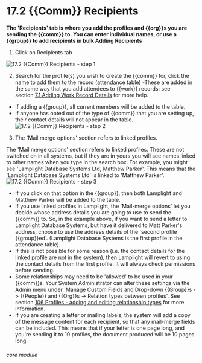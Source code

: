 # 17.2 {{Comm}} Recipients

**The &#039;Recipients&#039; tab is where you add the profiles and {{org}}s you are sending the {{comm}} to. You can enter individual names, or use a {{group}} to add recipients in bulk Adding Recipients**

1. Click on Recipients tab

![17.2 {{Comm}} Recipients - step 1](17.2 Communication_Recipients_im_1.png)

2. Search for the profile(s) you wish to create the {{comm}} for, click the name to add them to the record (attendance table)
-These are added in the same way that you add attendees to {{work}} records: see section [7.1 Adding Work Record Details](/help/index/p/7.1) for more help.
- If adding a {{group}}, all current members will be added to the table.
- If anyone has opted out of the type of {{comm}} that you are setting up, their contact details will not appear in the table.
![17.2 {{Comm}} Recipients - step 2](17.2 Communication_Recipients_im_2.png)

3. The &#039;Mail merge options&#039; section refers to linked profiles.

The 'Mail merge options' section refers to linked profiles. These are not switched on in all systems, but if they are in yours you will see names linked to other names when you type in the search box. For example, you might see 'Lamplight Database Systems Ltd, Matthew Parker'. This means that the 'Lamplight Database Systems Ltd' is linked to 'Matthew Parker'.  
![17.2 {{Comm}} Recipients - step 3](17.2 Communication_Recipients_im_3.png)

- If you click on that option in the {{group}}, then both Lamplight and Matthew Parker will be added to the table.
- If you use linked profiles in Lamplight, the &#039;Mail-merge options&#039; let you decide whose address details you are going to use to send the {{comm}} to. So, in the example above, if you want to send a letter to Lamplight Database Systems, but have it delivered to Matt Parker&#039;s address, choose to use the address details of the &#039;second profile {{group}}ed&#039;. (Lamplight Database Systems is the first profile in the attendance table).
- If this is not possible for some reason (i.e. the contact details for the linked profile are not in the system), then Lamplight will revert to using the contact details from the first profile. It will always check permissions before sending.
- Some relationships may need to be &#039;allowed&#039; to be used in your {{comm}}s. Your System Administrator can alter these settings via the Admin menu under &#039;Manage Custom Fields and Drop-down {{Group}}s -&gt; {{People}} and {{Org}}s -&gt; Relation types between profiles&#039;. See section [106 Profiles - adding and editing relationship types](/help/index/p/106) for more information.
- If you are creating a letter or mailing labels, the system will add a copy of the message content for each recipient, so that any mail-merge fields can be included. This means that if your letter is one page long, and you&#039;re sending it to 10 profiles, the document produced will be 10 pages long.

###### core module
